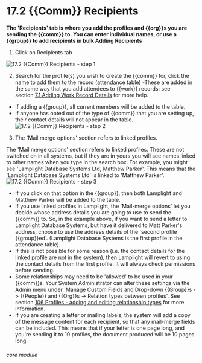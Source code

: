 # 17.2 {{Comm}} Recipients

**The &#039;Recipients&#039; tab is where you add the profiles and {{org}}s you are sending the {{comm}} to. You can enter individual names, or use a {{group}} to add recipients in bulk Adding Recipients**

1. Click on Recipients tab

![17.2 {{Comm}} Recipients - step 1](17.2 Communication_Recipients_im_1.png)

2. Search for the profile(s) you wish to create the {{comm}} for, click the name to add them to the record (attendance table)
-These are added in the same way that you add attendees to {{work}} records: see section [7.1 Adding Work Record Details](/help/index/p/7.1) for more help.
- If adding a {{group}}, all current members will be added to the table.
- If anyone has opted out of the type of {{comm}} that you are setting up, their contact details will not appear in the table.
![17.2 {{Comm}} Recipients - step 2](17.2 Communication_Recipients_im_2.png)

3. The &#039;Mail merge options&#039; section refers to linked profiles.

The 'Mail merge options' section refers to linked profiles. These are not switched on in all systems, but if they are in yours you will see names linked to other names when you type in the search box. For example, you might see 'Lamplight Database Systems Ltd, Matthew Parker'. This means that the 'Lamplight Database Systems Ltd' is linked to 'Matthew Parker'.  
![17.2 {{Comm}} Recipients - step 3](17.2 Communication_Recipients_im_3.png)

- If you click on that option in the {{group}}, then both Lamplight and Matthew Parker will be added to the table.
- If you use linked profiles in Lamplight, the &#039;Mail-merge options&#039; let you decide whose address details you are going to use to send the {{comm}} to. So, in the example above, if you want to send a letter to Lamplight Database Systems, but have it delivered to Matt Parker&#039;s address, choose to use the address details of the &#039;second profile {{group}}ed&#039;. (Lamplight Database Systems is the first profile in the attendance table).
- If this is not possible for some reason (i.e. the contact details for the linked profile are not in the system), then Lamplight will revert to using the contact details from the first profile. It will always check permissions before sending.
- Some relationships may need to be &#039;allowed&#039; to be used in your {{comm}}s. Your System Administrator can alter these settings via the Admin menu under &#039;Manage Custom Fields and Drop-down {{Group}}s -&gt; {{People}} and {{Org}}s -&gt; Relation types between profiles&#039;. See section [106 Profiles - adding and editing relationship types](/help/index/p/106) for more information.
- If you are creating a letter or mailing labels, the system will add a copy of the message content for each recipient, so that any mail-merge fields can be included. This means that if your letter is one page long, and you&#039;re sending it to 10 profiles, the document produced will be 10 pages long.

###### core module
